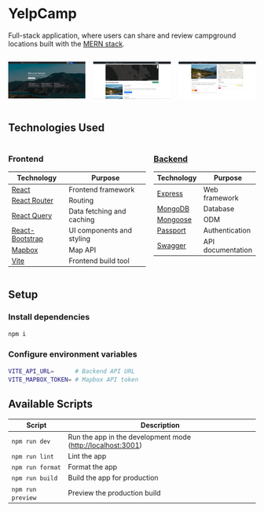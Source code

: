 # YelpCamp

Full-stack application, where users can share and review campground locations built with the [MERN stack](https://www.mongodb.com/mern-stack).

<div style="display:grid; grid-template-columns: 1fr 1fr 1fr; gap:1rem;">

![home](./project-images/home-page.png)

![main](./project-images/campgrounds-page.png)

![show](./project-images/show-page.png)

</div>

## Technologies Used

<div style="display:flex; gap: 1rem;">

<div>

### Frontend

| Technology                                            | Purpose                   |
| ----------------------------------------------------- | ------------------------- |
| [React](https://reactjs.org/)                         | Frontend framework        |
| [React Router](https://reactrouter.com/)              | Routing                   |
| [React Query](https://react-query.tanstack.com/)      | Data fetching and caching |
| [React-Bootstrap](https://react-bootstrap.github.io/) | UI components and styling |
| [Mapbox](https://www.mapbox.com/)                     | Map API                   |
| [Vite](https://vitejs.dev/)                           | Frontend build tool       |

</div>

<div>

### [Backend](https://github.com/tariqs26/yelpcamp-server)

| Technology                          | Purpose           |
| ----------------------------------- | ----------------- |
| [Express](http://expressjs.com/)    | Web framework     |
| [MongoDB](https://mongodb.com/)     | Database          |
| [Mongoose](https://mongoosejs.com/) | ODM               |
| [Passport](http://passportjs.org/)  | Authentication    |
| [Swagger](https://swagger.io/)      | API documentation |

</div>

</div>

## Setup

### Install dependencies

```bash
npm i
```

### Configure environment variables

```bash
VITE_API_URL=      # Backend API URL
VITE_MAPBOX_TOKEN= # Mapbox API token
```

## Available Scripts

| Script            | Description                                                   |
| ----------------- | ------------------------------------------------------------- |
| `npm run dev`     | Run the app in the development mode (<http://localhost:3001>) |
| `npm run lint`    | Lint the app                                                  |
| `npm run format`  | Format the app                                                |
| `npm run build`   | Build the app for production                                  |
| `npm run preview` | Preview the production build                                  |
